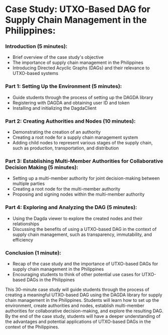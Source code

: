 # Case Study: UTXO-Based DAG for Supply Chain Management in the Philippines:

### Introduction (5 minutes):

* Brief overview of the case study's objective
* The importance of supply chain management in the Philippines
* Introducing Directed Acyclic Graphs (DAGs) and their relevance to UTXO-based systems

### Part 1: Setting Up the Environment (5 minutes):

* Guide students through the process of setting up the DAGDA library
* Registering with DAGDA and obtaining user ID and token
* Installing and initializing the DagdaClient

### Part 2: Creating Authorities and Nodes (10 minutes):

* Demonstrating the creation of an authority
* Creating a root node for a supply chain management system
* Adding child nodes to represent various stages of the supply chain, such as production, transportation, and distribution

### Part 3: Establishing Multi-Member Authorities for Collaborative Decision Making (5 minutes):

* Setting up a multi-member authority for joint decision-making between multiple parties
* Creating a root node for the multi-member authority
* Proposing and signing nodes within the multi-member authority

### Part 4: Exploring and Analyzing the DAG (5 minutes):

* Using the Dagda viewer to explore the created nodes and their relationships
* Discussing the benefits of using a UTXO-based DAG in the context of supply chain management, such as transparency, immutability, and efficiency

### Conclusion (1 minute):

* Recap of the case study and the importance of UTXO-based DAGs for supply chain management in the Philippines
* Encouraging students to think of other potential use cases for UTXO-based DAGs in the Philippines

This 30-minute case study will guide students through the process of creating a meaningful UTXO-based DAG using the DAGDA library for supply chain management in the Philippines. Students will learn how to set up the environment, create authorities and nodes, establish multi-member authorities for collaborative decision-making, and explore the resulting DAG. By the end of the case study, students will have a deeper understanding of the advantages and potential applications of UTXO-based DAGs in the context of the Philippines.
